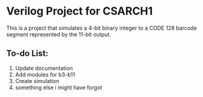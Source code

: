 # Verilog Project for CSARCH1

This is a project that simulates a 4-bit binary integer to a CODE 128 barcode segment represented by the 11-bit output.

## To-do List:
1. Update documentation
2. Add modules for b3-b11
3. Create simulation
4. something else i might have forgot
